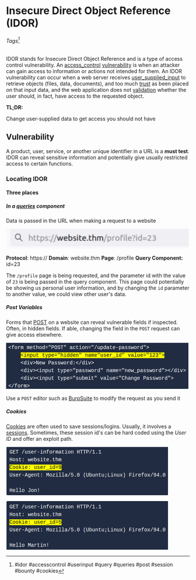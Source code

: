 # Insecure Direct Object Reference (IDOR)
###### Tags[^1]
IDOR stands for Insecure Direct Object Reference and is a type of access control vulnerability. An [access_control](../concepts/access_control.md) [vulnerability](../concepts/vulnerability.md) is when an attacker can gain access to information or actions not intended for them. An IDOR vulnerability can occur when a web server receives [user_supplied_input](../concepts/user_supplied_input.md) to retrieve objects (files, data, documents), and too much [trust](../concepts/trust.md) as been placed on that input data, and the web application does not [validation](../concepts/validation.md) whether the user should, in fact, have access to the requested object.

**TL;DR:** 

Change user-supplied data to get access you should not have

## Vulnerability

A product, user, service, or another unique identifier in a URL is a **must test**. IDOR can reveal sensitive information and potentially give usually restricted access to certain functions. 

### Locating IDOR 

#### **Three places**
##### In a [queries](../concepts/queries.md) component
Data is passed in the URL when making a request to a website

![IDOR in a URL](vulnerabilities_photos/IDOR-URL--THM.png)

**Protocol**: https:// **Domain**: website.thm **Page**: /profile **Query Component:** id=23

The `/profile` page is being requested, and the parameter id with the value of `23` is being passed in the query component. This page could potentially be showing us personal user information, and by changing the `id` parameter to another value, we could view other user's data.

##### Post Variables
Forms that [POST](../concepts/web_tech/POST.md) on a website can reveal vulnerable fields if inspected. Often, in hidden fields. If able, changing the field in the `POST` request can give access elsewhere. 

![IDOR in a hidden field on a POST form](vulnerabilities_photos/IDOR-Post_Form--THM.png)

Use a `POST` editor such as [BurpSuite](../../tools_and_tricks/tools/red/BurpSuite.md) to modify the request as you send it

##### Cookies
[Cookies](../concepts/web_tech/cookies.md) are often used to save sessions/logins. Usually, it involves a [sessions](../concepts/web_tech/sessions.md). Sometimes, these session id's can be hard coded using the *User ID* and offer an exploit path. 

![Hard Coded User ID in Cookie](../concepts/concepts_photos/Session-ID-UID_Hard_Coded--THM.png)

[^1]: #idor #accesscontrol #userinput #query #queries #post #session #bounty #cookies 
